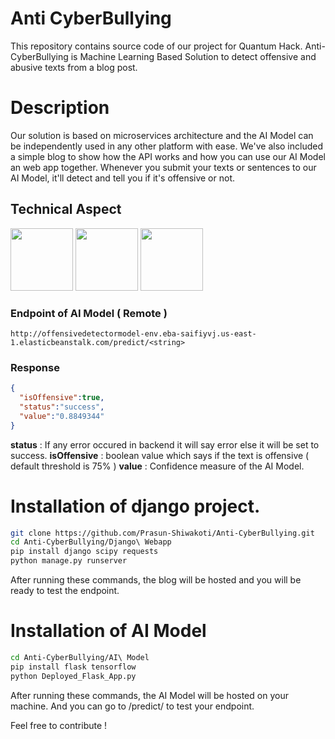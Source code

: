 # Anti CyberBullying


This repository contains source code of our project for Quantum Hack. Anti-CyberBullying is Machine Learning Based Solution to detect offensive and abusive texts from a blog post.


# Description

Our solution is based on microservices architecture and the AI Model can be independently used in any other platform with ease. We've also included a simple blog to show how the API works and how you can use our AI Model an web app together.
Whenever you submit your texts or sentences to our AI Model, it'll detect and tell you if it's offensive or not.

## Technical Aspect

<img src="https://d1.awsstatic.com/logos/aws-logo-lockups/poweredbyaws/PB_AWS_logo_RGB.61d334f1a1a427ea597afa54be359ca5a5aaad5f.png" width=100>  <img src="https://www.devteam.space/wp-content/uploads/2017/03/dockericon-min.png" width=100> <img src="https://static.djangoproject.com/img/logos/django-logo-negative.png" width=100>

### Endpoint of AI Model ( Remote )
```
http://offensivedetectormodel-env.eba-saifiyvj.us-east-1.elasticbeanstalk.com/predict/<string>
```

### Response

```json
{
  "isOffensive":true,
  "status":"success",
  "value":"0.8849344"
}
```

**status** : If any error occured in backend it will say error else it will be set to success.
**isOffensive** : boolean value which says if the text is offensive ( default threshold is 75% )
**value** : Confidence measure of the AI Model.

# Installation of django project.

```bash
git clone https://github.com/Prasun-Shiwakoti/Anti-CyberBullying.git
cd Anti-CyberBullying/Django\ Webapp
pip install django scipy requests
python manage.py runserver
```

After running these commands, the blog will be hosted and you will be ready to test the endpoint.

# Installation of AI Model

```bash
cd Anti-CyberBullying/AI\ Model
pip install flask tensorflow 
python Deployed_Flask_App.py
```
After running these commands, the AI Model will be hosted on your machine. And you can go to /predict/<string> to test your endpoint.

Feel free to contribute !
